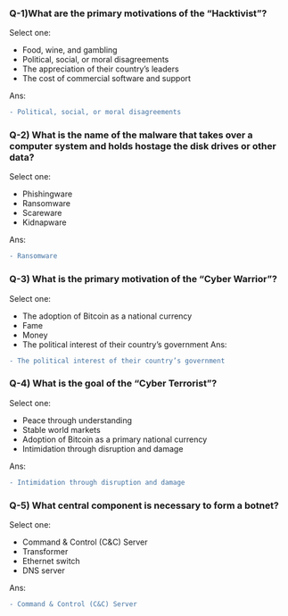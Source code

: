 ### Q-1)What are the primary motivations of the “Hacktivist”?
Select one:
- Food, wine, and gambling
- Political, social, or moral disagreements
- The appreciation of their country’s leaders
- The cost of commercial software and support

Ans: 
```diff
- Political, social, or moral disagreements
```

### Q-2) What is the name of the malware that takes over a computer system and holds hostage the disk drives or other data?
Select one:
- Phishingware
- Ransomware
- Scareware
- Kidnapware

Ans: 
```diff
- Ransomware
```


### Q-3) What is the primary motivation of the “Cyber Warrior”?
Select one:
- The adoption of Bitcoin as a national currency
- Fame
- Money
- The political interest of their country’s government
Ans: 
```diff
- The political interest of their country’s government
```


### Q-4) What is the goal of the “Cyber Terrorist”?
Select one:
- Peace through understanding
- Stable world markets
- Adoption of Bitcoin as a primary national currency
- Intimidation through disruption and damage

Ans: 
```diff
- Intimidation through disruption and damage
```

### Q-5) What central component is necessary to form a botnet?
Select one:
- Command & Control (C&C) Server
- Transformer
- Ethernet switch
- DNS server

Ans: 
```diff
- Command & Control (C&C) Server
```
